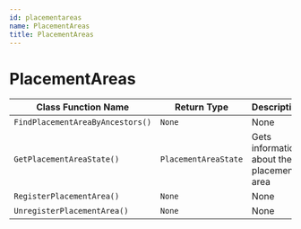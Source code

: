 ```yaml
---
id: placementareas
name: PlacementAreas
title: PlacementAreas
---
```


# PlacementAreas

| Class Function Name | Return Type | Description | Tags |
| ------------------- | ----------- | ----------- | ---- |
| `FindPlacementAreaByAncestors()` | `None` | None |
| `GetPlacementAreaState()` | `PlacementAreaState` | Gets information about the placement area| None |
| `RegisterPlacementArea()` | `None` | None |
| `UnregisterPlacementArea()` | `None` | None |
